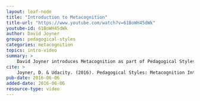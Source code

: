 ```yaml
---
layout: leaf-node
title: "Introduction to Metacognition"
title-url: "https://www.youtube.com/watch?v=61BoWH45dWk"
youtube-id: 61BoWH45dWk
author: David Joyner
groups: pedagogical-styles
categories: metacognition
topics: intro-video
summary: >
    David Joyner introduces Metacognition as part of Pedagogical Styles.
cite: >
    Joyner, D. & Udacity. (2016). Pedagogical Styles: Metacognition Introductory Video. Retrieved from https://www.youtube.com/watch?v=61BoWH45dWk
pub-date: 2016-06-06
added-date: 2016-06-06
resource-type: video
---
```

